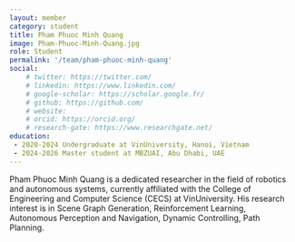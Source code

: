 ```yaml
---
layout: member
category: student
title: Pham Phuoc Minh Quang
image: Pham-Phuoc-Minh-Quang.jpg
role: Student
permalink: '/team/pham-phuoc-minh-quang'
social:
    # twitter: https://twitter.com/
    # linkedin: https://www.linkedin.com/
    # google-scholar: https://scholar.google.fr/
    # github: https://github.com/
    # website:
    # orcid: https://orcid.org/
    # research-gate: https://www.researchgate.net/
education:
 - 2020-2024 Undergraduate at VinUniversity, Hanoi, Vietnam
 - 2024-2026 Master student at MBZUAI, Abu Dhabi, UAE
---
```


Pham Phuoc Minh Quang is a dedicated researcher in the field of robotics and autonomous systems, currently affiliated with the College of Engineering and Computer Science (CECS) at VinUniversity. His research interest is in Scene Graph Generation, Reinforcement Learning, Autonomous Perception and Navigation, Dynamic Controlling, Path Planning.
